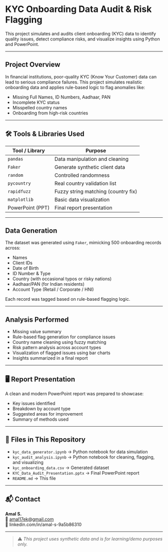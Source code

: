 
#  KYC Onboarding Data Audit & Risk Flagging

This project simulates and audits client onboarding (KYC) data to identify quality issues, detect compliance risks, and visualize insights using Python and PowerPoint.

---

##  Project Overview

In financial institutions, poor-quality KYC (Know Your Customer) data can lead to serious compliance failures. This project simulates realistic onboarding data and applies rule-based logic to flag anomalies like:

- Missing Full Names, ID Numbers, Aadhaar, PAN
- Incomplete KYC status
- Misspelled country names
- Onboarding from high-risk countries

---

## 🛠 Tools & Libraries Used

| Tool / Library      | Purpose                            |
|---------------------|------------------------------------|
| `pandas`            | Data manipulation and cleaning     |
| `Faker`             | Generate synthetic client data     |
| `random`            | Controlled randomness              |
| `pycountry`         | Real country validation list       |
| `rapidfuzz`         | Fuzzy string matching (country fix)|
| `matplotlib`        | Basic data visualization           |
| PowerPoint (PPT)    | Final report presentation          |

---

##  Data Generation

The dataset was generated using `Faker`, mimicking 500 onboarding records across:

- Names
- Client IDs
- Date of Birth
- ID Number & Type
- Country (with occasional typos or risky nations)
- Aadhaar/PAN (for Indian residents)
- Account Type (Retail / Corporate / HNI)

Each record was tagged based on rule-based flagging logic.

---

##  Analysis Performed

- Missing value summary
- Rule-based flag generation for compliance issues
- Country name cleaning using fuzzy matching
- Risk pattern analysis across account types
- Visualization of flagged issues using bar charts
- Insights summarized in a final report

---

## 🖥 Report Presentation

A clean and modern PowerPoint report was prepared to showcase:

- Key issues identified
- Breakdown by account type
- Suggested areas for improvement
- Summary of methods used

---

## 📁 Files in This Repository

- `kyc_data_generator.ipynb` → Python notebook for data simulation  
- `kyc_audit_analysis.ipynb` → Python notebook for cleaning, flagging, and visualizing  
- `kyc_onboarding_data.csv` → Generated dataset  
- `KYC_Data_Audit_Presentation.pptx` → Final PowerPoint report  
- `README.md` → This file

---

## 📬 Contact

**Amal S.**  
📧 amal17ek@gmail.com  
🔗 linkedin.com/in/amal-s-9a5b86310 


---

> ⚠️ *This project uses synthetic data and is for learning/demo purposes only.*
